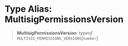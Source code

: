 # Type Alias: MultisigPermissionsVersion

> **MultisigPermissionsVersion**: *typeof* `MULTISIG_PERMISSIONS_VERSIONS`\[`number`\]
